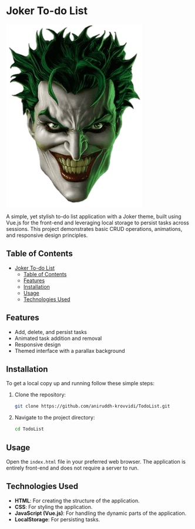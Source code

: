 # Joker To-do List

![Joker To-do List](joker-face.png)

A simple, yet stylish to-do list application with a Joker theme, built using Vue.js for the front-end and leveraging local storage to persist tasks across sessions. This project demonstrates basic CRUD operations, animations, and responsive design principles.

## Table of Contents

- [Joker To-do List](#joker-to-do-list)
  - [Table of Contents](#table-of-contents)
  - [Features](#features)
  - [Installation](#installation)
  - [Usage](#usage)
  - [Technologies Used](#technologies-used)

## Features

- Add, delete, and persist tasks
- Animated task addition and removal
- Responsive design
- Themed interface with a parallax background


## Installation

To get a local copy up and running follow these simple steps:

1. Clone the repository:
    ```sh
    git clone https://github.com/aniruddh-krovvidi/TodoList.git
    ```

2. Navigate to the project directory:
    ```sh
    cd TodoList
    ```

## Usage

Open the `index.html` file in your preferred web browser. The application is entirely front-end and does not require a server to run.

## Technologies Used

- **HTML**: For creating the structure of the application.
- **CSS**: For styling the application.
- **JavaScript (Vue.js)**: For handling the dynamic parts of the application.
- **LocalStorage**: For persisting tasks.